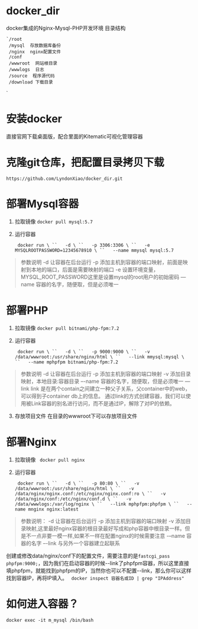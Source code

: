 # docker_dir
docker集成的Nginx-Mysql-PHP开发环境
目录结构

```
`/root
 /mysql  存放数据库备份
 /nginx  nginx配置文件
 /conf
 /wwwroot  网站根目录
 /wwwlogs  日志
 /source  程序源代码
 /download 下载目录
```
`
# 安装docker
直接官网下载桌面版，配合里面的Kitematic可视化管理容器

# 克隆git仓库，把配置目录拷贝下载
`https://github.com/LyndonXiao/docker_dir.git`

# 部署Mysql容器
1. 拉取镜像
	`docker pull mysql:5.7`
2. 运行容器

	` docker run \
	``   -d \
	``   -p 3306:3306 \
	``   -e MYSQLROOTPASSWORD=12345678910 \
	``   --name mmysql mysql:5.7
	`
> 参数说明
> -d 让容器在后台运行
> -p 添加主机到容器的端口映射，前面是映射到本地的端口，后面是需要映射的端口
> -e 设置环境变量，MYSQL_ROOT_PASSWORD这里是设置mysql的root用户的初始密码
> —name 容器的名字，随便取，但是必须唯一

# 部署PHP
1. 拉取镜像
	`docker pull bitnami/php-fpm:7.2`
2. 运行容器

	` docker run \
	``   -d \
	``   -p 9000:9000 \
	``   -v /data/wwwroot:/usr/share/nginx/html \
	``   --link mmysql:mysql \
	``   --name mphpfpm bitnami/php-fpm:7.2
	`
> 参数说明
> -d 让容器在后台运行
> -p 添加主机到容器的端口映射
> -v 添加目录映射，本地目录:容器目录
> –-name 容器的名字，随便取，但是必须唯一
> —link link 是在两个contain之间建立一种父子关系，父container中的web，可以得到子container db上的信息。
> 通过link的方式创建容器，我们可以使用被Link容器的别名进行访问，而不是通过IP，解除了对IP的依赖。

3.  存放项目文件
在目录的wwwroot下可以存放项目文件

# 部署Nginx
1. 拉取镜像
	` docker pull nginx`
2.  运行容器

	` docker run \
	``   -d \
	``   -p 80:80 \
	``   -v /data/wwwroot:/usr/share/nginx/html \
	``   -v /data/nginx/nginx.conf:/etc/nginx/nginx.conf:ro \
	``   -v /data/nginx/conf:/etc/nginx/conf.d \
	``   -v /data/wwwlogs:/var/log/nginx \
	``   --link mphpfpm:phpfpm \
	``   --name mnginx nginx:latest
	`
> 参数说明：
> -d 让容器在后台运行
> -p 添加主机到容器的端口映射
> -v 添加目录映射,这里最好nginx容器的根目录最好写成和php容器中根目录一样。但是不一点非要一模一样,如果不一样在配置nginx的时候需要注意
> -–name 容器的名字
> –-link 与另外一个容器建立起联系

创建或修改data/nginx/conf下的配置文件，需要注意的是`fastcgi_pass phpfpm:9000;`，因为我们在启动容器的时候--link了phpfpm容器，所以这里直接填phpfpm，就能找到phpfpm的IP，当然你也可以不配置--link，那么你可以这样找到容器IP，再将IP填入。
` docker inspect 容器名或ID | grep "IPAddress"`

# 如何进入容器？
`docker exec -it m_mysql /bin/bash`